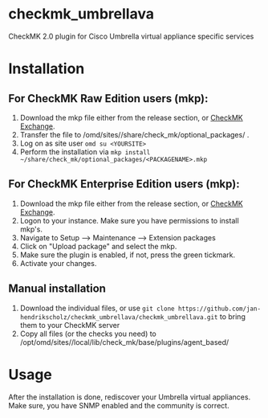 # checkmk_umbrellava
CheckMK 2.0 plugin for Cisco Umbrella virtual appliance specific services

# Installation

## For CheckMK Raw Edition users (mkp):
  1. Download the mkp file either from the release section, or [CheckMK Exchange](https://exchange.checkmk.com/p/umbrellava).
  2. Transfer the file to /omd/sites/<YOURSITE>/share/check_mk/optional_packages/ .
  3. Log on as site user `omd su <YOURSITE>` 
  4. Perform the installation via `mkp install ~/share/check_mk/optional_packages/<PACKAGENAME>.mkp`
  
## For CheckMK Enterprise Edition users (mkp):
  1. Download the mkp file either from the release section, or [CheckMK Exchange](https://exchange.checkmk.com/p/umbrellava).
  2. Logon to your instance. Make sure you have permissions to install mkp's.
  3. Navigate to Setup --> Maintenance --> Extension packages
  4. Click on "Upload package" and select the mkp.
  5. Make sure the plugin is enabled, if not, press the green tickmark.
  6. Activate your changes.
  
## Manual installation
  1. Download the individual files, or use `git clone https://github.com/jan-hendrikscholz/checkmk_umbrellava/checkmk_umbrellava.git` to bring them to your CheckMK server
  2. Copy all files (or the checks you need) to /opt/omd/sites/<YOURSITE>/local/lib/check_mk/base/plugins/agent_based/
  
# Usage
After the installation is done, rediscover your Umbrella virtual appliances. Make sure, you have SNMP enabled and the community is correct.
